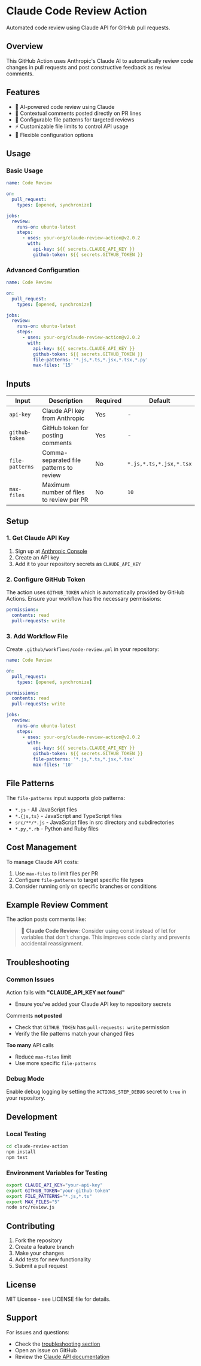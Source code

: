 # Claude Code Review Action

Automated code review using Claude API for GitHub pull requests.

## Overview

This GitHub Action uses Anthropic's Claude AI to automatically review code changes in pull requests and post constructive feedback as review comments.

## Features

- 🤖 AI-powered code review using Claude
- 📝 Contextual comments posted directly on PR lines
- 🎯 Configurable file patterns for targeted reviews
- ⚡ Customizable file limits to control API usage
- 🔧 Flexible configuration options

## Usage

### Basic Usage

```yaml
name: Code Review

on:
  pull_request:
    types: [opened, synchronize]

jobs:
  review:
    runs-on: ubuntu-latest
    steps:
      - uses: your-org/claude-review-action@v2.0.2
        with:
          api-key: ${{ secrets.CLAUDE_API_KEY }}
          github-token: ${{ secrets.GITHUB_TOKEN }}
```

### Advanced Configuration

```yaml
name: Code Review

on:
  pull_request:
    types: [opened, synchronize]

jobs:
  review:
    runs-on: ubuntu-latest
    steps:
      - uses: your-org/claude-review-action@v2.0.2
        with:
          api-key: ${{ secrets.CLAUDE_API_KEY }}
          github-token: ${{ secrets.GITHUB_TOKEN }}
          file-patterns: '*.js,*.ts,*.jsx,*.tsx,*.py'
          max-files: '15'
```

## Inputs

| Input | Description | Required | Default |
|-------|-------------|----------|---------|
| `api-key` | Claude API key from Anthropic | Yes | - |
| `github-token` | GitHub token for posting comments | Yes | - |
| `file-patterns` | Comma-separated file patterns to review | No | `*.js,*.ts,*.jsx,*.tsx` |
| `max-files` | Maximum number of files to review per PR | No | `10` |

## Setup

### 1. Get Claude API Key

1. Sign up at [Anthropic Console](https://console.anthropic.com/)
2. Create an API key
3. Add it to your repository secrets as `CLAUDE_API_KEY`

### 2. Configure GitHub Token

The action uses `GITHUB_TOKEN` which is automatically provided by GitHub Actions. Ensure your workflow has the necessary permissions:

```yaml
permissions:
  contents: read
  pull-requests: write
```

### 3. Add Workflow File

Create `.github/workflows/code-review.yml` in your repository:

```yaml
name: Code Review

on:
  pull_request:
    types: [opened, synchronize]

permissions:
  contents: read
  pull-requests: write

jobs:
  review:
    runs-on: ubuntu-latest
    steps:
      - uses: your-org/claude-review-action@v2.0.2
        with:
          api-key: ${{ secrets.CLAUDE_API_KEY }}
          github-token: ${{ secrets.GITHUB_TOKEN }}
          file-patterns: '*.js,*.ts,*.jsx,*.tsx'
          max-files: '10'
```

## File Patterns

The `file-patterns` input supports glob patterns:

- `*.js` - All JavaScript files
- `*.{js,ts}` - JavaScript and TypeScript files
- `src/**/*.js` - JavaScript files in src directory and subdirectories
- `*.py,*.rb` - Python and Ruby files

## Cost Management

To manage Claude API costs:

1. Use `max-files` to limit files per PR
2. Configure `file-patterns` to target specific file types
3. Consider running only on specific branches or conditions

## Example Review Comment

The action posts comments like:

> 🤖 **Claude Code Review**: Consider using const instead of let for variables that don't change. This improves code clarity and prevents accidental reassignment.

## Troubleshooting

### Common Issues

Action fails with **"CLAUDE_API_KEY not found"**

- Ensure you've added your Claude API key to repository secrets

Comments **not posted**

- Check that `GITHUB_TOKEN` has `pull-requests: write` permission
- Verify the file patterns match your changed files

**Too many** API calls

- Reduce `max-files` limit
- Use more specific `file-patterns`

### Debug Mode

Enable debug logging by setting the `ACTIONS_STEP_DEBUG` secret to `true` in your repository.

## Development

### Local Testing

```bash
cd claude-review-action
npm install
npm test
```

### Environment Variables for Testing

```bash
export CLAUDE_API_KEY="your-api-key"
export GITHUB_TOKEN="your-github-token"
export FILE_PATTERNS="*.js,*.ts"
export MAX_FILES="5"
node src/review.js
```

## Contributing

1. Fork the repository
2. Create a feature branch
3. Make your changes
4. Add tests for new functionality
5. Submit a pull request

## License

MIT License - see LICENSE file for details.

## Support

For issues and questions:

- Check the [troubleshooting section](#troubleshooting)
- Open an issue on GitHub
- Review the [Claude API documentation](https://docs.anthropic.com/)
